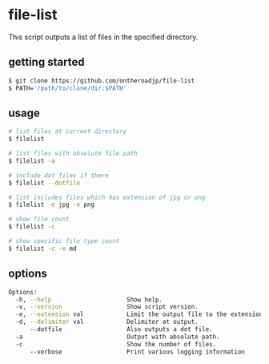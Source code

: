 # file-list
This script outputs a list of files in the specified directory.



## getting started

```bash
$ git clone https://github.com/ontheroadjp/file-list
$ PATH='/path/to/clone/dir:$PATH'
```



## usage

```bash
# list files at current directory
$ filelist

# list files with absolute file path
$ filelist -a

# include dot files if there
$ filelist --dotfile

# list includes files which has extension of jpg or png
$ filelist -e jpg -e png

# show file count
$ filelist -c

# show specific file type count
$ filelist -c -e md
```



## options

```bash
Options:
  -h, --help                     Show help.
  -v, --version                  Show script version.
  -e, --extension val            Limit the output file to the extension of siblings.
  -d, --delimiter val            Delimiter at output.
      --dotfile                  Also outputs a dot file.
  -a                             Output with absolute path.
  -c                             Show the number of files.
      --verbose                  Print various logging information
```

